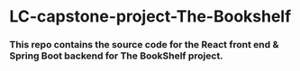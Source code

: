 # LC-capstone-project-The-Bookshelf

### This repo contains the source code for the React front end & Spring Boot backend for The BookShelf project.
